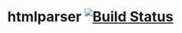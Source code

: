 # htmlparser [![Build Status](travis)](https://travis-ci.org/bung87/tim_sort)  


[travis]: https://travis-ci.org/bung87/tim_sort.svg?branch=master